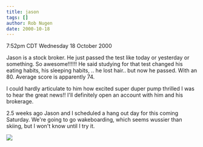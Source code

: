 ```yaml
---
title: jason
tags: []
author: Rob Nugen
date: 2000-10-18
---
```


<title>Jason the stock broker</title>
<p class=date>7:52pm CDT Wednesday 18 October 2000

<p>Jason is a stock broker.  He just passed the test like today or
yesterday or something.  So awesome!!!!!!  He said studying for that
test changed his eating habits, his sleeping habits, .. he lost
hair.. but now he passed.  With an 80.  Average score is apparently
74.

<p>I could hardly articulate to him how excited super duper pump
thrilled I was to hear the great news!!  I'll definitely open an
account with him and his brokerage.

<p>2.5 weeks ago Jason and I scheduled a hang out day for this coming
Saturday.  We're going to go wakeboarding, which seems wussier than
skiing, but I won't know until I try it.

<p><img src='/images/rob/wL-ROB.gif'>

